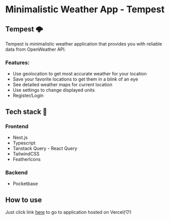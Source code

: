 # Minimalistic Weather App - Tempest

## Tempest 🌩️
Tempest is minimalistic weather application that provides you with reliable data from OpenWeather API.

### Features:
* Use geolocation to get most accurate weather for your location
* Save your favorite locations to get them in a blink of an eye
* See detailed weather maps for current location
* Use settings to change displayed units
* Register/Login

## Tech stack 🔌
### Frontend
* Next.js
* Typescript
* Tanstack Query - React Query
* TailwindCSS
* FeatherIcons


### Backend
* Pocketbase

## How to use
Just click link [here](https://tempest-five.vercel.app) to go to application hosted on Vercel(♡)


